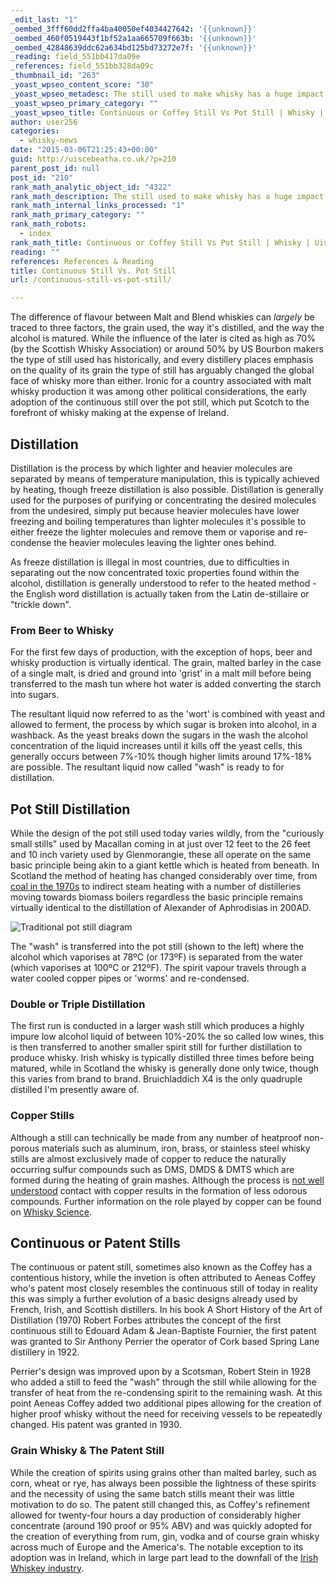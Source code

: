 ```yaml
---
_edit_last: "1"
_oembed_3fff60dd2ffa4ba40050ef4034427642: '{{unknown}}'
_oembed_460f0519443f1bf52a1aa665709f663b: '{{unknown}}'
_oembed_42848639ddc62a634bd125bd73272e7f: '{{unknown}}'
_reading: field_551bb417da09e
_references: field_551bb328da09c
_thumbnail_id: "263"
_yoast_wpseo_content_score: "30"
_yoast_wpseo_metadesc: The still used to make whisky has a huge impact on the end product and has profoundly changed the global whisky stage, learn more with Uisce Beatha
_yoast_wpseo_primary_category: ""
_yoast_wpseo_title: Continuous or Coffey Still Vs Pot Still | Whisky | Uisce Beatha
author: user256
categories:
  - whisky-news
date: "2015-03-06T21:25:43+00:00"
guid: http://uiscebeatha.co.uk/?p=210
parent_post_id: null
post_id: "210"
rank_math_analytic_object_id: "4322"
rank_math_description: The still used to make whisky has a huge impact on the end product and has profoundly changed the global whisky stage, learn more with Uisce Beatha
rank_math_internal_links_processed: "1"
rank_math_primary_category: ""
rank_math_robots:
  - index
rank_math_title: Continuous or Coffey Still Vs Pot Still | Whisky | Uisce Beatha
reading: ""
references: References & Reading
title: Continuous Still Vs. Pot Still
url: /continuous-still-vs-pot-still/

---
```

The difference of flavour between Malt and Blend whiskies can _largely_ be traced to three factors, the grain used, the way it's distilled, and the way the alcohol is matured. While the influence of the later is cited as high as 70% (by the Scottish Whisky Association) or around 50% by US Bourbon makers the type of still used has historically, and every distillery places emphasis on the quality of its grain the type of still has arguably changed the global face of whisky more than either. Ironic for a country associated with malt whisky production it was among other political considerations, the early adoption of the continuous still over the pot still, which put Scotch to the forefront of whisky making at the expense of Ireland.

## Distillation

Distillation is the process by which lighter and heavier molecules are separated by means of temperature manipulation, this is typically achieved by heating, though freeze distillation is also possible. Distillation is generally used for the purposes of purifying or concentrating the desired molecules from the undesired, simply put because heavier molecules have lower freezing and boiling temperatures than lighter molecules it's possible to either freeze the lighter molecules and remove them or vaporise and re-condense the heavier molecules leaving the lighter ones behind.

As freeze distillation is illegal in most countries, due to difficulties in separating out the now concentrated toxic properties found within the alcohol, distillation is generally understood to refer to the heated method - the English word distillation is actually taken from the Latin de-stillaire or "trickle down".

### From Beer to Whisky

For the first few days of production, with the exception of hops, beer and whisky production is virtually identical. The grain, malted barley in the case of a single malt, is dried and ground into 'grist' in a malt mill before being transferred to the mash tun where hot water is added converting the starch into sugars.

The resultant liquid now referred to as the 'wort' is combined with yeast and allowed to ferment, the process by which sugar is broken into alcohol, in a washback. As the yeast breaks down the sugars in the wash the alcohol concentration of the liquid increases until it kills off the yeast cells, this generally occurs between 7%-10% though higher limits around 17%-18% are possible. The resultant liquid now called "wash" is ready to for distillation.

## Pot Still Distillation

While the design of the pot still used today varies wildly, from the "curiously small stills" used by Macallan coming in at just over 12 feet to the 26 feet and 10 inch variety used by Glenmorangie, these all operate on the same basic principle being akin to a giant kettle which is heated from beneath. In Scotland the method of heating has changed considerably over time, from [coal in the 1970s](https://www.whisky.com/information/knowledge/production/details/the-scottish-pot-stills.html) to indirect steam heating with a number of distilleries moving towards biomass boilers regardless the basic principle remains virtually identical to the distillation of Alexander of Aphrodisias in 200AD.

![Traditional pot still diagram](http://uiscebeatha.co.uk/wp-content/uploads/2015/03/pot-still-11-1-1.jpg)

The "wash" is transferred into the pot still (shown to the left) where the alcohol which vaporises at 78ºC (or 173ºF) is separated from the water (which vaporises at 100ºC or 212ºF). The spirit vapour travels through a water cooled copper pipes or 'worms' and re-condensed.

### Double or Triple Distillation

The first run is conducted in a larger wash still which produces a highly impure low alcohol liquid of between 10%-20% the so called low wines, this is then transferred to another smaller spirit still for further distillation to produce whisky. Irish whisky is typically distilled three times before being matured, while in Scotland the whisky is generally done only twice, though this varies from brand to brand. Bruichladdich X4 is the only quadruple distilled I'm presently aware of.

### Copper Stills

Although a still can technically be made from any number of heatproof non-porous materials such as aluminum, iron, brass, or stainless steel whisky stills are almost exclusively made of copper to reduce the naturally occurring sulfur compounds such as DMS, DMDS & DMTS which are formed during the heating of grain mashes. Although the process is [not well understood](http://onlinelibrary.wiley.com/doi/10.1002/j.2050-0416.2011.tb00450.x/pdf) contact with copper results in the formation of less odorous compounds. Further information on the role played by copper can be found on [Whisky Science](http://whiskyscience.blogspot.co.uk/2014/10/copper.html).

## Continuous or Patent Stills

The continuous or patent still, sometimes also known as the Coffey has a contentious history, while the invetion is often attributed to Aeneas Coffey who's patent most closely resembles the continuous still of today in reality this was simply a further evolution of a basic designs already used by French, Irish, and Scottish distillers. In his book A Short History of the Art of Distillation (1970) Robert Forbes attributes the concept of the first continuous still to Edouard Adam & Jean-Baptiste Fournier, the first patent was granted to Sir Anthony Perrier the operator of Cork based Spring Lane distillery in 1922.

Perrier's design was improved upon by a Scotsman, Robert Stein in 1928 who added a still to feed the "wash" through the still while allowing for the transfer of heat from the re-condensing spirit to the remaining wash. At this point Aeneas Coffey added two additional pipes allowing for the creation of higher proof whisky without the need for receiving vessels to be repeatedly changed. His patent was granted in 1930.

### Grain Whisky & The Patent Still

While the creation of spirits using grains other than malted barley, such as corn, wheat or rye, has always been possible the lightness of these spirits and the necessity of using the same batch stills meant their was little motivation to do so. The patent still changed this, as Coffey's refinement allowed for twenty-four hours a day production of considerably higher concentrate (around 190 proof or 95% ABV) and was quickly adopted for the creation of everything from rum, gin, vodka and of course grain whisky across much of Europe and the America's. The notable exception to its adoption was in Ireland, which in large part lead to the downfall of the [Irish Whiskey industry](http://uiscebeatha.co.uk/the-downfall-of-irish-whiskey/ "The Downfall of Irish Whiskey").
